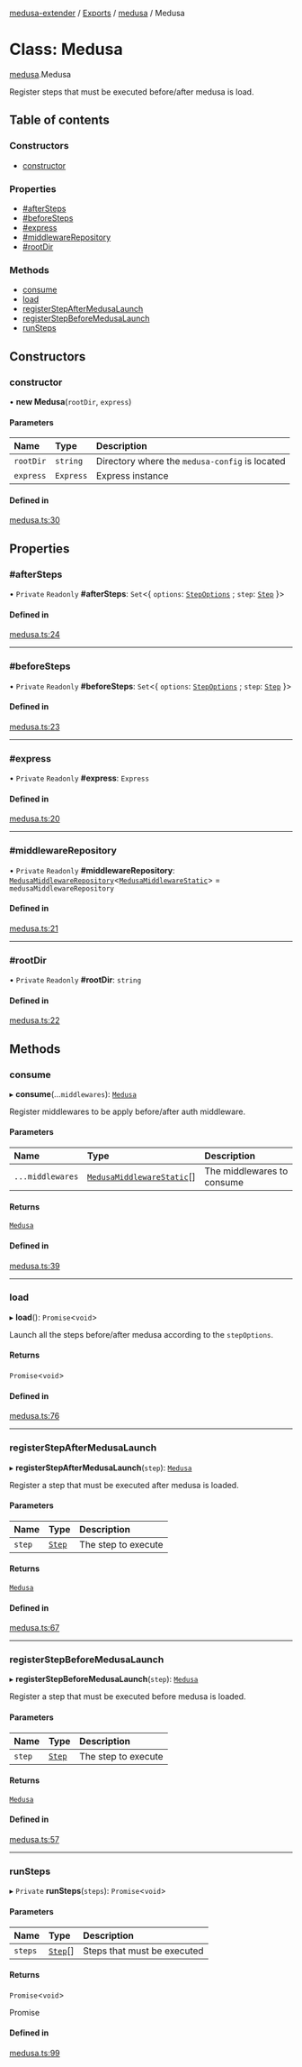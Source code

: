 [medusa-extender](../README.md) / [Exports](../modules.md) / [medusa](../modules/medusa.md) / Medusa

# Class: Medusa

[medusa](../modules/medusa.md).Medusa

Register steps that must be executed before/after medusa is load.

## Table of contents

### Constructors

- [constructor](medusa.Medusa.md#constructor)

### Properties

- [#afterSteps](medusa.Medusa.md##aftersteps)
- [#beforeSteps](medusa.Medusa.md##beforesteps)
- [#express](medusa.Medusa.md##express)
- [#middlewareRepository](medusa.Medusa.md##middlewarerepository)
- [#rootDir](medusa.Medusa.md##rootdir)

### Methods

- [consume](medusa.Medusa.md#consume)
- [load](medusa.Medusa.md#load)
- [registerStepAfterMedusaLaunch](medusa.Medusa.md#registerstepaftermedusalaunch)
- [registerStepBeforeMedusaLaunch](medusa.Medusa.md#registerstepbeforemedusalaunch)
- [runSteps](medusa.Medusa.md#runsteps)

## Constructors

### constructor

• **new Medusa**(`rootDir`, `express`)

#### Parameters

| Name | Type | Description |
| :------ | :------ | :------ |
| `rootDir` | `string` | Directory where the `medusa-config` is located |
| `express` | `Express` | Express instance |

#### Defined in

[medusa.ts:30](https://github.com/adrien2p/medusa-extender/blob/2b98a6d/src/medusa.ts#L30)

## Properties

### #afterSteps

• `Private` `Readonly` **#afterSteps**: `Set`<{ `options`: [`StepOptions`](../modules/medusa.Internals.md#stepoptions) ; `step`: [`Step`](../modules/medusa.Internals.md#step)  }\>

#### Defined in

[medusa.ts:24](https://github.com/adrien2p/medusa-extender/blob/2b98a6d/src/medusa.ts#L24)

___

### #beforeSteps

• `Private` `Readonly` **#beforeSteps**: `Set`<{ `options`: [`StepOptions`](../modules/medusa.Internals.md#stepoptions) ; `step`: [`Step`](../modules/medusa.Internals.md#step)  }\>

#### Defined in

[medusa.ts:23](https://github.com/adrien2p/medusa-extender/blob/2b98a6d/src/medusa.ts#L23)

___

### #express

• `Private` `Readonly` **#express**: `Express`

#### Defined in

[medusa.ts:20](https://github.com/adrien2p/medusa-extender/blob/2b98a6d/src/medusa.ts#L20)

___

### #middlewareRepository

• `Private` `Readonly` **#middlewareRepository**: [`MedusaMiddlewareRepository`](medusa_middleware_repository.MedusaMiddlewareRepository.md)<[`MedusaMiddlewareStatic`](../interfaces/types.MedusaMiddlewareStatic.md)\> = `medusaMiddlewareRepository`

#### Defined in

[medusa.ts:21](https://github.com/adrien2p/medusa-extender/blob/2b98a6d/src/medusa.ts#L21)

___

### #rootDir

• `Private` `Readonly` **#rootDir**: `string`

#### Defined in

[medusa.ts:22](https://github.com/adrien2p/medusa-extender/blob/2b98a6d/src/medusa.ts#L22)

## Methods

### consume

▸ **consume**(...`middlewares`): [`Medusa`](medusa.Medusa.md)

Register middlewares to be apply before/after auth middleware.

#### Parameters

| Name | Type | Description |
| :------ | :------ | :------ |
| `...middlewares` | [`MedusaMiddlewareStatic`](../interfaces/types.MedusaMiddlewareStatic.md)[] | The middlewares to consume |

#### Returns

[`Medusa`](medusa.Medusa.md)

#### Defined in

[medusa.ts:39](https://github.com/adrien2p/medusa-extender/blob/2b98a6d/src/medusa.ts#L39)

___

### load

▸ **load**(): `Promise`<`void`\>

Launch all the steps before/after medusa according to the `stepOptions`.

#### Returns

`Promise`<`void`\>

#### Defined in

[medusa.ts:76](https://github.com/adrien2p/medusa-extender/blob/2b98a6d/src/medusa.ts#L76)

___

### registerStepAfterMedusaLaunch

▸ **registerStepAfterMedusaLaunch**(`step`): [`Medusa`](medusa.Medusa.md)

Register a step that must be executed after medusa is loaded.

#### Parameters

| Name | Type | Description |
| :------ | :------ | :------ |
| `step` | [`Step`](../modules/medusa.Internals.md#step) | The step to execute |

#### Returns

[`Medusa`](medusa.Medusa.md)

#### Defined in

[medusa.ts:67](https://github.com/adrien2p/medusa-extender/blob/2b98a6d/src/medusa.ts#L67)

___

### registerStepBeforeMedusaLaunch

▸ **registerStepBeforeMedusaLaunch**(`step`): [`Medusa`](medusa.Medusa.md)

Register a step that must be executed before medusa is loaded.

#### Parameters

| Name | Type | Description |
| :------ | :------ | :------ |
| `step` | [`Step`](../modules/medusa.Internals.md#step) | The step to execute |

#### Returns

[`Medusa`](medusa.Medusa.md)

#### Defined in

[medusa.ts:57](https://github.com/adrien2p/medusa-extender/blob/2b98a6d/src/medusa.ts#L57)

___

### runSteps

▸ `Private` **runSteps**(`steps`): `Promise`<`void`\>

#### Parameters

| Name | Type | Description |
| :------ | :------ | :------ |
| `steps` | [`Step`](../modules/medusa.Internals.md#step)[] | Steps that must be executed |

#### Returns

`Promise`<`void`\>

Promise<void>

#### Defined in

[medusa.ts:99](https://github.com/adrien2p/medusa-extender/blob/2b98a6d/src/medusa.ts#L99)
